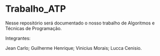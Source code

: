# Trabalho_ATP

Nesse repositório será documentado o nosso trabalho de Algoritmos e Técnicas de Programação.

Integrantes:

Jean Carlo;
Guilherme Henrique;
Vinicíus Morais;
Lucca Cenisio.
